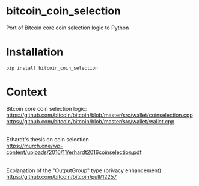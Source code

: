 # bitcoin_coin_selection

Port of Bitcoin core coin selection logic to Python <br>

# Installation

```pip install bitcoin_coin_selection```

# Context

Bitcoin core coin selection logic:<br>
https://github.com/bitcoin/bitcoin/blob/master/src/wallet/coinselection.cpp<br>
https://github.com/bitcoin/bitcoin/blob/master/src/wallet/wallet.cpp<br><br>

Erhardt's thesis on coin selection<br>
https://murch.one/wp-content/uploads/2016/11/erhardt2016coinselection.pdf<br><br>

Explanation of the "OutputGroup" type (privacy enhancement)<br>
https://github.com/bitcoin/bitcoin/pull/12257<br>
